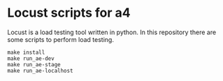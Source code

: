 # Locust scripts for a4

Locust is a load testing tool written in python. In this repository there
are some scripts to perform load testing.

```
make install
make run_ae-dev
make run_ae-stage
make run_ae-localhost
```

